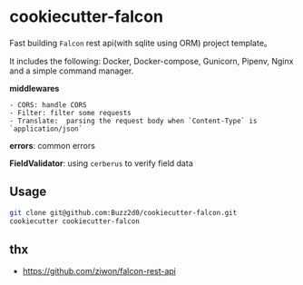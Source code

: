 # cookiecutter-falcon

Fast building `Falcon` rest api(with sqlite using ORM) project template。

It includes the following: Docker, Docker-compose, Gunicorn, Pipenv, Nginx and a simple command manager.

**middlewares**

    - CORS: handle CORS
    - Filter: filter some requests
    - Translate:  parsing the request body when `Content-Type` is `application/json`

**errors**: common errors

**FieldValidator**: using `cerberus` to verify field data

## Usage

```bash
git clone git@github.com:Buzz2d0/cookiecutter-falcon.git
cookiecutter cookiecutter-falcon
```

## thx

- https://github.com/ziwon/falcon-rest-api
